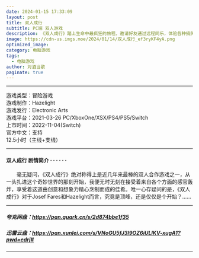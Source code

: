 ```yaml
---
date: 2024-01-15 17:33:09
layout: post
title: 双人成行
subtitle: PC端 双人游戏
description: 《双人成行》踏上生命中最疯狂的旅程。邀请好友通过远程同乐，体验各种搞笑而混乱的合作游戏挑战。这是一款别开生面的平台冒险游戏，只有一件事是肯定的：二人同心，其利断金...
image: https://cdn-us.imgs.moe/2024/01/14/双人成行_ef3ryKF4yA.png
optimized_image: 
category: 电脑游戏
tags:
  - 电脑游戏
author: 对酒当歌
paginate: true
---
```


---

游戏类型：冒险游戏  
游戏制作：Hazelight  
游戏发行：Electronic Arts  
游戏平台：2021-03-26 PC/XboxOne/XSX/PS4/PS5/Switch  
上市时间：2022-11-04(Switch)  
官方中文：支持  
12.5小时（主线+支线）  

---

#### 双人成行 剧情简介 · · · · · ·

　　毫无疑问，《双人成行》绝对称得上是近几年来最棒的双人合作游戏之一，从一头扎进这个奇妙世界的那刻开始，我便无时无刻在接受着来自各个方面的感官轰炸，享受着这道由创意和想象力精心烹制而成的佳肴。唯一心存疑问的是，《双人成行》对于Josef Fares和Hazelight而言，究竟是顶峰，还是仅仅是个开始？……

---

##### 夸克网盘：<https://pan.quark.cn/s/2d874bbe1f35>

##### 迅雷云盘：<https://pan.xunlei.com/s/VNoGU5fJ3l9OZ6iULlKV-xugA1?pwd=edrj#>

---
